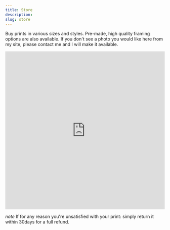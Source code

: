 ```yaml
---
title: Store
description: 
slug: store
---
```

Buy prints in various sizes and styles. Pre-made, high quality framing options are also available. If you don't see a photo you would like here from my site, please contact me and I will make it available.

<script type='text/javascript' src='https://fineartamerica.com/widgetshoppingcart/widgetscripts.php'></script>
<iframe id='pixelsshoppingcartiframe' src='https://fineartamerica.com/widgetshoppingcart/artwork.html?memberidtype=artistid&memberid=837826&domainid=0&showheader=0&height=600&autoheight=true' style='display: inline-block; width: 100%; min-height: 500px; height: auto; border: none; overflow: hidden;'></iframe>

_note_ If for any reason you're unsatisfied with your print: simply return it within 30days for a full refund.